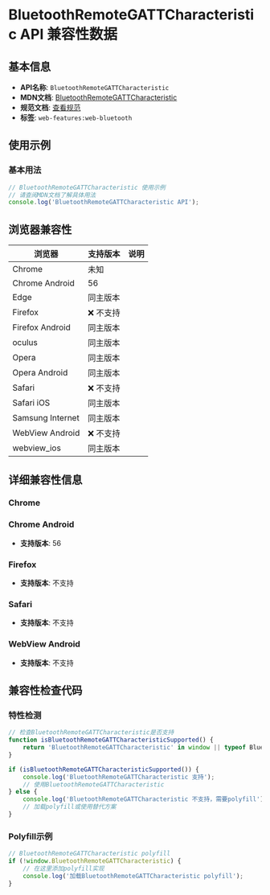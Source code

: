 # BluetoothRemoteGATTCharacteristic API 兼容性数据

## 基本信息

- **API名称**: `BluetoothRemoteGATTCharacteristic`
- **MDN文档**: [BluetoothRemoteGATTCharacteristic](https://developer.mozilla.org/docs/Web/API/BluetoothRemoteGATTCharacteristic)
- **规范文档**: [查看规范](https://webbluetoothcg.github.io/web-bluetooth/#bluetoothgattcharacteristic-interface)
- **标签**: `web-features:web-bluetooth`

## 使用示例

### 基本用法

```javascript
// BluetoothRemoteGATTCharacteristic 使用示例
// 请查阅MDN文档了解具体用法
console.log('BluetoothRemoteGATTCharacteristic API');
```

## 浏览器兼容性

| 浏览器 | 支持版本 | 说明 |
|--------|----------|------|
| Chrome | 未知 |  |
| Chrome Android | 56 |  |
| Edge | 同主版本 |  |
| Firefox | ❌ 不支持 |  |
| Firefox Android | 同主版本 |  |
| oculus | 同主版本 |  |
| Opera | 同主版本 |  |
| Opera Android | 同主版本 |  |
| Safari | ❌ 不支持 |  |
| Safari iOS | 同主版本 |  |
| Samsung Internet | 同主版本 |  |
| WebView Android | ❌ 不支持 |  |
| webview_ios | 同主版本 |  |

## 详细兼容性信息

### Chrome


### Chrome Android

- **支持版本**: 56

### Firefox

- **支持版本**: 不支持

### Safari

- **支持版本**: 不支持

### WebView Android

- **支持版本**: 不支持

## 兼容性检查代码

### 特性检测

```javascript
// 检查BluetoothRemoteGATTCharacteristic是否支持
function isBluetoothRemoteGATTCharacteristicSupported() {
    return 'BluetoothRemoteGATTCharacteristic' in window || typeof BluetoothRemoteGATTCharacteristic !== 'undefined';
}

if (isBluetoothRemoteGATTCharacteristicSupported()) {
    console.log('BluetoothRemoteGATTCharacteristic 支持');
    // 使用BluetoothRemoteGATTCharacteristic
} else {
    console.log('BluetoothRemoteGATTCharacteristic 不支持，需要polyfill');
    // 加载polyfill或使用替代方案
}
```

### Polyfill示例

```javascript
// BluetoothRemoteGATTCharacteristic polyfill
if (!window.BluetoothRemoteGATTCharacteristic) {
    // 在这里添加polyfill实现
    console.log('加载BluetoothRemoteGATTCharacteristic polyfill');
}
```

